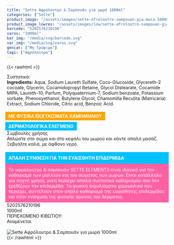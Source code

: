 ```yaml
---
title: "Sette Αφρόλουτρο & Σαμπουάν για μωρά 1000ml"
categories: ["Sette"]
product_image: "/assets/images/sette-afroloutro-sampouan-gia-mwra-1000ml.jpg"
product_image_lowres: "/assets/images/low/sette-afroloutro-sampouan-gia-mwra-1000ml.jpg"
barcode: "5202576210196"
varos: "1000ml"
bar_img: "/media/svg/barcode.svg"
var_img: "/media/svg/varos.svg"
gencat: ["Μη Τρόφιμα"]
tags: ["Αφρόλουτρα"]
---
```

{{< rawhtml >}}

<div class="sload404"><div class="product"><div id="sistatika">Συστατικά:</div><div class="alltext"><b>Ingredients:</b> Aqua, Sodium Laureth Sulfate, Coco-Glucoside, Glycereth-2 cocoate, Glycerin, Cocamidopropyl Betaine, Glycol Distearate, Cocamide MIPA, Laureth-10, Parfum, Polyquaternium-7, Sodium benzoate, Potassium sorbate, Phenoxyethanol, Butylene Glycol, Chamomilla Recutita (Matricaria) Extract, Sodium Chloride, Citric acid, Benzoic Acid.<br><br><b style="background:orange;padding:5px 10px;color:#fff;margin:0 10px 5px -5px;display:-webkit-inline-box">ΜΕ ΦΥΣΙΚΑ ΕΚΧΥΛΙΣΜΑΤΑ ΧΑΜΟΜΗΛΙΟΥ </b><b style="background:#00c1ff;margin-left:-5px;padding:5px 10px;color:#fff;display:-webkit-inline-box">ΔΕΡΜΑΤΟΛΟΓΙΚΑ ΕΛΕΓΜΕΝΟ</b><br></div><div id="loipa">Συμβουλές χρήσης</div><div class="alltext">Απλώστε στο σώμα και στο κεφάλι του μωρού και κάντε απαλό μασάζ. Ξεβγάλτε καλά, με άφθονο νερό.<br><br><div style="background:#00c1ff;padding:10px;margin:0 -5px;color:#fff"><b>ΑΠΑΛΗ ΣΥΝΘΕΣΗ ΓΙΑ ΤΗΝ ΕΥΑΙΣΘΗΤΗ ΕΠΙΔΕΡΜΙΔΑ</b></div><div style="background:#ff61a2;padding:10px;color:#fff;margin:0 -5px">Το αφρόλουτρο &amp; σαμπουάν SETTE ELEMENTS είναι ιδανικό για τον καθαρισμό των μαλλιών και του σώματος των μωρών. Είναι κατάλληλο για συχνή χρήση, γιατί περιέχει απαλά συστατικά καθαρισμού που δεν ερεθίζουν την επιδερμίδα. Τα φυσικά εκχυλίσματα χαμομηλιού που περιέχει, συντελούν στον απαλό καθαρισμό της ευαίσθητης επιδερμίδας και στην ενίσχυση της φυσικής άμυνας του δέρματος.</div></div><div id="barcode"><div id="barimage1"></div><span id="bartext">5202576210196</span></div><div id="varos"><div id="varosimage1"></div><span id="varostext">1000ml</span></div><div id="kivotio">ΠΕΡΙΕΧΟΜΕΝΟ ΚΙΒΩΤΙΟΥ:<br>Αναμένεται</div><br><div class="pimg"><img alt="Sette Αφρόλουτρο &amp; Σαμπουάν για μωρά 1000ml" title="Sette Αφρόλουτρο &amp; Σαμπουάν για μωρά 1000ml" src="/assets/images/sette-afroloutro-sampouan-gia-mwra-1000ml.jpg"></div></div></div>
{{< /rawhtml >}}


